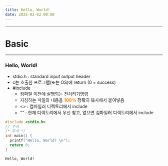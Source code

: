 ```yaml
---
title: Hello, World!
date: 2025-02-02 00:00
---
```

---
# Basic
---
### Hello, World!
* stdio.h : standard input output header
* c는 호출한 프로그램(또는 OS)에 return (0 = success)
* #include
  * 컴파일 이전에 실행되는 전처리기명령
  * 지칭하는 파일의 내용을 <font color = '#ff8000'>**100%**</font> 정확히 복사해서 붙여넣음
  * <> : 컴파일러 디렉토리에서 include
  * "" : 현재 디렉토리에서 우선 찾고, 없으면 컴파일러 디렉토리에서 include

```c
#include <stdio.h>
// 주석
/* 주석 */
int main() {
  printf("Hello, World! \n");
  return 0;
}
```
```text
Hello, World!
```